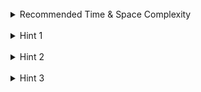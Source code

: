 <br>
<details class="hint-accordion">  
    <summary>Recommended Time & Space Complexity</summary>
    <p>
    You should aim for a solution with <code>O(n^2)</code> time and <code>O(1)</code> space, where <code>n</code> is the length of the side of the given square matrix.
    </p>
</details>

<br>
<details class="hint-accordion">  
    <summary>Hint 1</summary>
    <p>
    A brute force approach would use <code>O(n^2)</code> extra space to solve the problem. Can you think of a way to avoid using extra space? Maybe you should consider observing the positions of the elements before rotating and after rotating of the matrix.
    </p>
</details>

<br>
<details class="hint-accordion">  
    <summary>Hint 2</summary>
    <p>
    We can rotate the matrix in two steps. First, we reverse the matrix vertically, meaning the first row becomes the last, the second row becomes the second last, and so on. Next, we transpose the reversed matrix, meaning rows become columns and columns become rows. How would you transpose the matrix?
    </p>
</details>

<br>
<details class="hint-accordion">  
    <summary>Hint 3</summary>
    <p>
    Since the given matrix is a square matrix, we only need to iterate over the upper triangular part, meaning the right upper portion of the main diagonal. In this way, we can transpose a matrix.
    </p>
</details>
